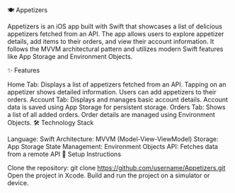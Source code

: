 🍽 Appetizers

Appetizers is an iOS app built with Swift that showcases a list of delicious appetizers fetched from an API. The app allows users to explore appetizer details, add items to their orders, and view their account information. It follows the MVVM architectural pattern and utilizes modern Swift features like App Storage and Environment Objects.

✨ Features

Home Tab:
Displays a list of appetizers fetched from an API.
Tapping on an appetizer shows detailed information.
Users can add appetizers to their orders.
Account Tab:
Displays and manages basic account details.
Account data is saved using App Storage for persistent storage.
Orders Tab:
Shows a list of all added orders.
Order details are managed using Environment Objects.
🛠 Technology Stack

Language: Swift
Architecture: MVVM (Model-View-ViewModel)
Storage: App Storage
State Management: Environment Objects
API: Fetches data from a remote API
📲 Setup Instructions

Clone the repository:
git clone https://github.com/username/Appetizers.git  
Open the project in Xcode.
Build and run the project on a simulator or device.
